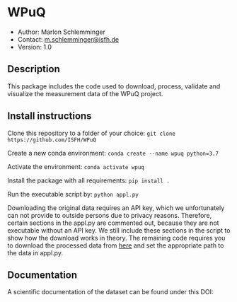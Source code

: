 # WPuQ
*  Author: Marlon Schlemminger
*  Contact: m.schlemminger@isfh.de
*  Version: 1.0

## Description
This package includes the code used to download, process, validate and visualize the measurement data of the WPuQ project. 

## Install instructions
Clone this repository to a folder of your choice:
```git clone https://github.com/ISFH/WPuQ```

Create a new conda environment:
```conda create --name wpuq python=3.7```

Activate the environment:
```conda activate wpuq```

Install the package with all requirements:
```pip install .```


Run the executable script by:
```python appl.py```

Downloading the original data requires an API key, which we unfortunately can not provide to outside persons due to privacy reasons. Therefore, certain sections in the appl.py are commented out, because they are not executable without an API key. We still include these sections in the script to show how the download works in theory. The remaining code requires you to download the processed data from [here]() and set the appropriate path to the data in appl.py.
 

## Documentation
A scientific documentation of the dataset can be found under this DOI:
